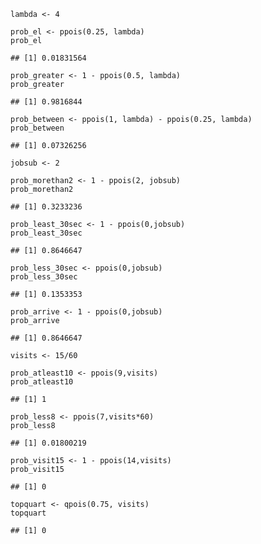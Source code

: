     lambda <- 4

    prob_el <- ppois(0.25, lambda)
    prob_el

    ## [1] 0.01831564

    prob_greater <- 1 - ppois(0.5, lambda)
    prob_greater

    ## [1] 0.9816844

    prob_between <- ppois(1, lambda) - ppois(0.25, lambda)
    prob_between

    ## [1] 0.07326256

    jobsub <- 2

    prob_morethan2 <- 1 - ppois(2, jobsub)
    prob_morethan2

    ## [1] 0.3233236

    prob_least_30sec <- 1 - ppois(0,jobsub)
    prob_least_30sec

    ## [1] 0.8646647

    prob_less_30sec <- ppois(0,jobsub)
    prob_less_30sec

    ## [1] 0.1353353

    prob_arrive <- 1 - ppois(0,jobsub)
    prob_arrive

    ## [1] 0.8646647

    visits <- 15/60

    prob_atleast10 <- ppois(9,visits)
    prob_atleast10

    ## [1] 1

    prob_less8 <- ppois(7,visits*60)
    prob_less8

    ## [1] 0.01800219

    prob_visit15 <- 1 - ppois(14,visits)
    prob_visit15

    ## [1] 0

    topquart <- qpois(0.75, visits)
    topquart

    ## [1] 0
